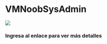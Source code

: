 <h1> VMNoobSysAdmin </h1>
<img src="img/NoobSysAdmin.jpeg" >

<h3> Ingresa al enlace para ver más detalles</h3>
<br>
<br>



